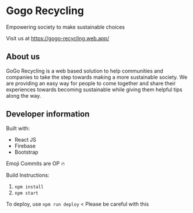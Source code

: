 # Gogo Recycling

Empowering society to make sustainable choices

Visit us at https://gogo-recycling.web.app/

## About us

GoGo Recycling is a web based solution to help communities and companies to
take the step towards making a more sustainable society. We are providing an
easy way for people to come together and share their experiences towards becoming
sustainable while giving them helpful tips along the way.

## Developer information

Built with:

- React JS
- Firebase
- Bootstrap

Emoji Commits are OP 🔥

Build Instructions:

1. `npm install`
2. `npm start`

To deploy, use `npm run deploy` < Please be careful with this
